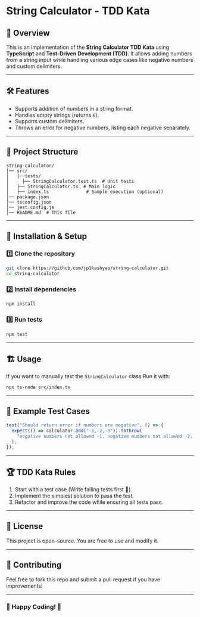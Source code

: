 # String Calculator - TDD Kata

## 📌 Overview

This is an implementation of the **String Calculator TDD Kata** using **TypeScript** and **Test-Driven Development (TDD)**. It allows adding numbers from a string input while handling various edge cases like negative numbers and custom delimiters.

---

## 🛠️ Features

- Supports addition of numbers in a string format.
- Handles empty strings (returns `0`).
- Supports custom delimiters.
- Throws an error for negative numbers, listing each negative separately.

---

## 📂 Project Structure

```
string-calculator/
│── src/
|   ├──tests/
│     ├── StringCalculator.test.ts  # Unit tests
│   ├── StringCalculator.ts  # Main logic
│   ├── index.ts              # Sample execution (optional)
│── package.json
│── tsconfig.json
│── jest.config.js
│── README.md  # This file
```

---

## 🚀 Installation & Setup

### **1️⃣ Clone the repository**

```sh
git clone https://github.com/jp1kashyap/string-calculator.git
cd string-calculator
```

### **2️⃣ Install dependencies**

```sh
npm install
```

### **3️⃣ Run tests**

```sh
npm test
```

---

## 🏗️ Usage

If you want to manually test the `StringCalculator` class
Run it with:

```sh
npx ts-node src/index.ts
```

---

## 🧪 Example Test Cases

```typescript
test("Should return error if numbers are negative", () => {
  expect(() => calculator.add("-1,-2,-3")).toThrow(
    "negative numbers not allowed -1, negative numbers not allowed -2, negative numbers not allowed -3"
  );
});
```

---

## 🏆 TDD Kata Rules

1. Start with a test case (Write failing tests first 🎯).
2. Implement the simplest solution to pass the test.
3. Refactor and improve the code while ensuring all tests pass.

---

## 📜 License

This project is open-source. You are free to use and modify it.

---

## 🤝 Contributing

Feel free to fork this repo and submit a pull request if you have improvements!

---

### 🎯 Happy Coding! 🚀
